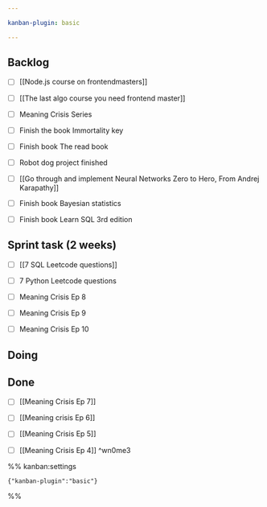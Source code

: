 ```yaml
---

kanban-plugin: basic

---
```


## Backlog

- [ ] [[Node.js course on frontendmasters]]
- [ ] [[The last algo course you need frontend master]]
- [ ] Meaning Crisis Series
- [ ] Finish the book Immortality key
- [ ] Finish book The read book
- [ ] Robot dog project finished
- [ ] [[Go through and implement Neural Networks  Zero to Hero, From Andrej Karapathy]]
- [ ] Finish book Bayesian statistics
- [ ] Finish book Learn SQL 3rd edition


## Sprint task (2 weeks)

- [ ] [[7 SQL Leetcode questions]]
- [ ] 7 Python Leetcode questions
- [ ] Meaning Crisis Ep 8
- [ ] Meaning Crisis Ep 9
- [ ] Meaning Crisis Ep 10


## Doing



## Done

- [ ] [[Meaning Crisis Ep 7]]
- [ ] [[Meaning crisis Ep 6]]
- [ ] [[Meaning Crisis Ep 5]]
- [ ] [[Meaning Crisis Ep 4]] ^wn0me3




%% kanban:settings
```
{"kanban-plugin":"basic"}
```
%%